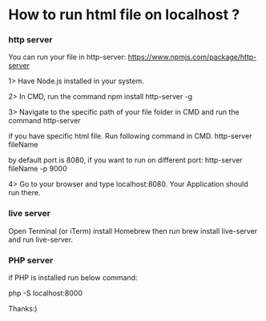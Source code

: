 # How to run html file on localhost ?

### http server

You can run your file in http-server: https://www.npmjs.com/package/http-server

1> Have Node.js installed in your system.

2> In CMD, run the command npm install http-server -g

3> Navigate to the specific path of your file folder in CMD and run the command http-server

if you have specific html file. Run following command in CMD. http-server fileName

by default port is 8080, if you want to run on different port: http-server fileName -p 9000

4> Go to your browser and type localhost:8080. Your Application should run there.

### live server 

Open Terminal (or iTerm) install Homebrew then run brew install live-server and run live-server.

### PHP server

if PHP is installed run below command:

php -S localhost:8000

Thanks:)
